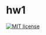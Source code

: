 # hw1

[![MIT license](https://img.shields.io/badge/license-MIT-blue.svg)](https://github.com//fp-homework/blob/master/practice1/LICENSE)
